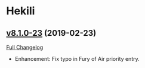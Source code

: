 # Hekili

## [v8.1.0-23](https://github.com/Hekili/hekili/tree/v8.1.0-23) (2019-02-23)
[Full Changelog](https://github.com/Hekili/hekili/compare/v8.1.0-22...v8.1.0-23)

- Enhancement:  Fix typo in Fury of Air priority entry.  
